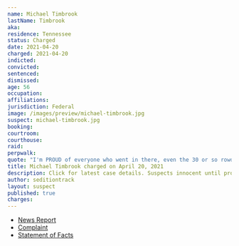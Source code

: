 ```yaml
---
name: Michael Timbrook
lastName: Timbrook
aka:
residence: Tennessee
status: Charged
date: 2021-04-20
charged: 2021-04-20
indicted:
convicted: 
sentenced: 
dismissed: 
age: 56
occupation:
affiliations:
jurisdiction: Federal
image: /images/preview/michael-timbrook.jpg
suspect: michael-timbrook.jpg
booking:
courtroom:
courthouse:
raid:
perpwalk:
quote: "I'm PROUD of everyone who went in there, even the 30 or so rowdy ones."
title: Michael Timbrook charged on April 20, 2021
description: Click for latest case details. Suspects innocent until proven guilty.
author: seditiontrack
layout: suspect
published: true
charges:
---
```

- [News Report](https://www.tennessean.com/story/news/local/2021/04/20/michael-timbrook-cookeville-charged-u-s-capitol-riots/7303194002/)
- [Complaint](https://www.justice.gov/usao-dc/case-multi-defendant/file/1388351/download)
- [Statement of Facts](https://www.justice.gov/usao-dc/case-multi-defendant/file/1388356/download)

